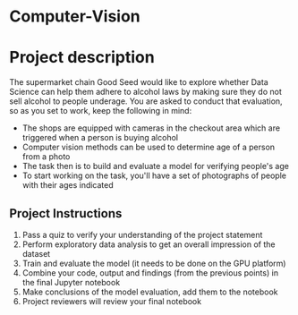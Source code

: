 # Computer-Vision
<h1>Project description</h1>
The supermarket chain Good Seed would like to explore whether Data Science can help them adhere to alcohol laws by making sure they do not sell alcohol to people underage. You are asked to conduct that evaluation, so as you set to work, keep the following in mind:

<ul><li>The shops are equipped with cameras in the checkout area which are triggered when a person is buying alcohol</li>
<li>Computer vision methods can be used to determine age of a person from a photo</li>
<li>The task then is to build and evaluate a model for verifying people's age</li>
<li>To start working on the task, you'll have a set of photographs of people with their ages indicated</ul></li>

<h2>Project Instructions</h2>
<ol><li>Pass a quiz to verify your understanding of the project statement</li>
<li>Perform exploratory data analysis to get an overall impression of the dataset</li>
<li>Train and evaluate the model (it needs to be done on the GPU platform)</li>
<li>Combine your code, output and findings (from the previous points) in the final Jupyter notebook</li>
<li>Make conclusions of the model evaluation, add them to the notebook</li>
<li>Project reviewers will review your final notebook</ol></li>
